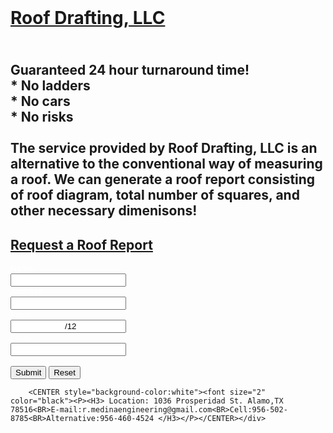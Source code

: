 
<!DOCTYPE html> 
<HTML>
<HEADER>
		<TITLE> Roof Drafting LLC </TITLE>
</HEADER>

<head>
<body>
<meta name="viewport" content="width=device-width, initial-scale=1">
<style>


body, html {
  height: 100%;
  margin: 0;
  font-family: Arial, Helvetica, sans-serif;
}

{
  box-sizing: border-box;
}

.bg-image {
  
  height: 100%; 

  background-position: center;
  background-repeat: no-repeat;
  background-size: cover;
}


.img1 { background-image: url("3D Angle Porch.PNG"); }
.img2 { background-image: url("Roof Decking.PNG"); }
.img3 { background-image: url("Roof Sketch Example.PNG"); }

.bg-text {
  background-color: rgb(0,0,0); /* Fallback color */
  background-color: rgba(0,0,0, 0.8); /* Black w/opacity/see-through */
  color: white;
  font-weight: bold;
  font-size: 10px;
  border: 10px solid #f1f1f1;
  position: fixed; /* Stay fixed */
  top: 50%;
  left:50%;
  transform: translate(-50%, -50%);
  z-index: 2;
  width: 600px;
  padding: 40px;

  text-align: center;
}

<div class="bg-image img1"></div>
<div class="bg-image img2"></div>
<div class="bg-image img3"></div>

</style>
</head>

<div class="bg-text">
</body>

<h1><b><u>
Roof Drafting, LLC
</u></b></h1><h2><br>Guaranteed 24 hour turnaround time!
<br> * No ladders 
<br> * No cars 
<br> * No risks
<br></br> The service provided by Roof Drafting, LLC is an alternative to the conventional way of measuring a roof. We can generate a roof report consisting of roof diagram, total number of squares, and other necessary dimenisons!</h2>

<p><h2><u>
Request a Roof Report
</u></h2>

<font size="2" color="white">
<form action="/request_page.php">
  Name:<br>
  <input type="text" style="text-align: center" Name="" value="" required>
  <br>
  Address:<br>
  <input type="text" style="text-align: center" Address="" value="" required>
  <br>
 Pitch:<br>
  <input type="text" Pitch="" style="text-align: center" value="  /12" required>
  <br> 
Email:<br>
  <input type="email" style="text-align: center" name="email">
  <br><br>
  <input type="submit" value="Submit">
  <input type="reset">
</form>
</font>


		<CENTER style="background-color:white"><font size="2" color="black"><P><H3> Location: 1036 Prosperidad St. Alamo,TX 78516<BR>E-mail:r.medinaengineering@gmail.com<BR>Cell:956-502-8785<BR>Alternative:956-460-4524 </H3></P></CENTER></div>


</HTML>
